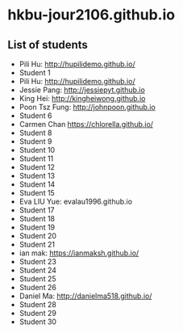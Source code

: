 # hkbu-jour2106.github.io

## List of students

* Pili Hu: http://hupilidemo.github.io/
* Student 1
* Pili Hu: http://hupilidemo.github.io/
* Jessie Pang: http://jessiepyt.github.io
* King Hei: http://kingheiwong.github.io
* Poon Tsz Fung: http://johnpoon.github.io
* Student 6
* Carmen Chan https://chlorella.github.io/
* Student 8
* Student 9
* Student 10
* Student 11
* Student 12
* Student 13
* Student 14
* Student 15
* Eva LIU Yue: evalau1996.github.io  
* Student 17
* Student 18
* Student 19
* Student 20
* Student 21
* ian mak: https://ianmaksh.github.io/
* Student 23
* Student 24
* Student 25
* Student 26
* Daniel Ma: http://danielma518.github.io/
* Student 28
* Student 29
* Student 30
